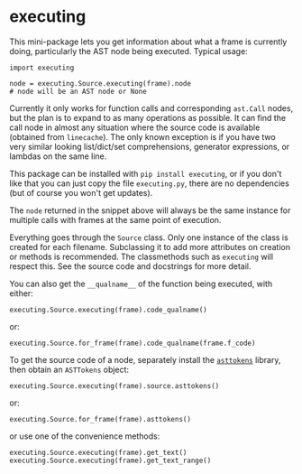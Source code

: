 # executing

This mini-package lets you get information about what a frame is currently doing, particularly the AST node being executed. Typical usage:

    import executing

    node = executing.Source.executing(frame).node
    # node will be an AST node or None

Currently it only works for function calls and corresponding `ast.Call` nodes, but the plan is to expand to as many operations as possible. It can find the call node in almost any situation where the source code is available (obtained from `linecache`). The only known exception is if you have two very similar looking list/dict/set comprehensions, generator expressions, or lambdas on the same line.

This package can be installed with `pip install executing`, or if you don't like that you can just copy the file `executing.py`, there are no dependencies (but of course you won't get updates).

The `node` returned in the snippet above will always be the same instance
for multiple calls with frames at the same point of execution.

Everything goes through the `Source` class. Only one instance of the class is created for each filename. Subclassing it to add more attributes on creation or methods is recommended. The classmethods such as `executing` will respect this. See the source code and docstrings for more detail.

You can also get the `__qualname__` of the function being executed, with either:

    executing.Source.executing(frame).code_qualname()

or:

    executing.Source.for_frame(frame).code_qualname(frame.f_code)

To get the source code of a node, separately install the [`asttokens`](https://github.com/gristlabs/asttokens) library, then obtain an `ASTTokens` object:

    executing.Source.executing(frame).source.asttokens()

or:

    executing.Source.for_frame(frame).asttokens()

or use one of the convenience methods:

    executing.Source.executing(frame).get_text()
    executing.Source.executing(frame).get_text_range()
